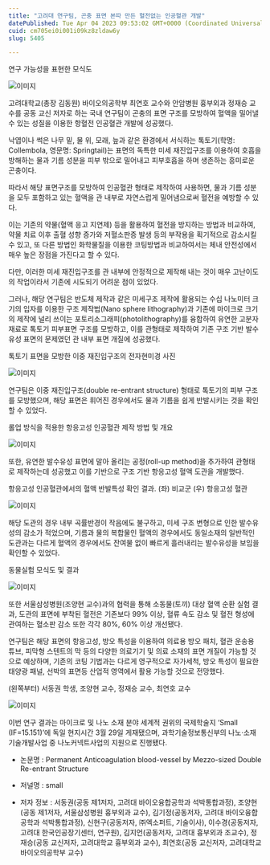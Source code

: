 ```yaml
---
title: "고려대 연구팀, 곤충 표면 본따 만든 혈전없는 인공혈관 개발"
datePublished: Tue Apr 04 2023 09:53:02 GMT+0000 (Coordinated Universal Time)
cuid: cm705ei0i001i09kz8zldaw6y
slug: 5405

---
```



연구 가능성을 표현한 모식도

![이미지](https://cdn.hashnode.com/res/hashnode/image/upload/v1739258150378/a327957d-0a87-445f-bb49-3ae4691fab66.jpeg)

고려대학교(총장 김동원) 바이오의공학부 최연호 교수와 안암병원 흉부외과 정재승 교수를 공동 교신 저자로 하는 국내 연구팀이 곤충의 표면 구조를 모방하여 혈액을 밀어낼 수 있는 성질을 이용한 항혈전 인공혈관 개발에 성공했다.

낙엽이나 썩은 나무 밑, 물 위, 모래, 늪과 같은 환경에서 서식하는 톡토기(학명: Collembola, 영문명: Springtail)는 표면의 독특한 미세 재진입구조를 이용하여 호흡을 방해하는 물과 기름 성분을 피부 밖으로 밀어내고 피부호흡을 하며 생존하는 흥미로운 곤충이다.

따라서 해당 표면구조를 모방하여 인공혈관 형태로 제작하여 사용하면, 물과 기름 성분을 모두 포함하고 있는 혈액을 관 내부로 자연스럽게 밀어냄으로써 혈전을 예방할 수 있다.

이는 기존의 약물(혈액 응고 지연제) 등을 활용하여 혈전을 방지하는 방법과 비교하여, 약물 치료 이후 출혈 성향 증가와 저혈소판증 발생 등의 부작용을 획기적으로 감소시킬 수 있고, 또 다른 방법인 화학물질을 이용한 코팅방법과 비교하여서는 체내 안전성에서 매우 높은 장점을 가진다고 할 수 있다.

다만, 이러한 미세 재진입구조를 관 내부에 안정적으로 제작해 내는 것이 매우 고난이도의 작업이라서 기존에 시도되기 어려운 점이 있었다.

그러나, 해당 연구팀은 반도체 제작과 같은 미세구조 제작에 활용되는 수십 나노미터 크기의 입자를 이용한 구조 제작법(Nano sphere lithography)과 기존에 마이크로 크기의 제작에 널리 쓰이는 포토리소그래피(photolithography)를 융합하여 유연한 고분자 재료로 톡토기 피부표면 구조를 모방하고, 이를 관형태로 제작하여 기존 구조 기반 발수유성 표면의 문제였던 관 내부 표면 개질에 성공했다.

톡토기 표면을 모방한 이중 재진입구조의 전자현미경 사진

![이미지](https://cdn.hashnode.com/res/hashnode/image/upload/v1739258151978/c15980de-57ae-4818-a062-69887073697e.jpeg)

연구팀은 이중 재진입구조(double re-entrant structure) 형태로 톡토기의 피부 구조를 모방했으며, 해당 표면은 휘어진 경우에서도 물과 기름을 쉽게 반발시키는 것을 확인할 수 있었다.

롤업 방식을 적용한 항응고성 인공혈관 제작 방법 및 개요

![이미지](https://cdn.hashnode.com/res/hashnode/image/upload/v1739258154007/0607ee7e-5493-48ae-855f-6fabe9aef2b8.jpeg)

또한, 유연한 발수유성 표면에 말아 올리는 공정(roll-up method)을 추가하여 관형태로 제작하는데 성공했고 이를 기반으로 구조 기반 항응고성 혈액 도관을 개발했다.

항응고성 인공혈관에서의 혈액 반발특성 확인 결과. (좌) 비교군 (우) 항응고성 혈관

![이미지](https://cdn.hashnode.com/res/hashnode/image/upload/v1739258155675/e6454b25-4c00-4b0b-a5a5-6979ac3a4c23.jpeg)

해당 도관의 경우 내부 곡률반경이 작음에도 불구하고, 미세 구조 변형으로 인한 발수유성의 감소가 적었으며, 기름과 물의 복합물인 혈액의 경우에서도 동일소재의 일반적인 도관과는 다르게 혈액의 경우에서도 잔여물 없이 빠르게 흘러내리는 발수유성을 보임을 확인할 수 있었다.

동물실험 모식도 및 결과

![이미지](https://cdn.hashnode.com/res/hashnode/image/upload/v1739258157317/36a92f22-472b-46d2-bcb5-50b40da8df04.jpeg)

또한 서울삼성병원(조양현 교수)과의 협력을 통해 소동물(토끼) 대상 혈액 순환 실험 결과, 도관의 표면에 부착된 혈전은 기존보다 99% 이상, 혈류 속도 감소 및 혈전 형성에 관여하는 혈소판 감소 또한 각각 80%, 60% 이상 개선됐다.

연구팀은 해당 표면의 항응고성, 방오 특성을 이용하여 의료용 방오 패치, 혈관 운송용 튜브, 피막형 스텐트의 막 등의 다양한 의료기기 및 의료 소재의 표면 개질이 가능할 것으로 예상하며, 기존의 코팅 기법과는 다르게 영구적으로 자가세척, 방오 특성이 필요한 태양광 패널, 선박의 표면등 산업적 영역에서 활용 가능할 것으로 전망했다.

(왼쪽부터) 서동권 학생, 조양현 교수, 정재승 교수, 최연호 교수

![이미지](https://cdn.hashnode.com/res/hashnode/image/upload/v1739258159023/4a5429ee-da1b-4aa7-9518-5c05cafec71f.jpeg)

이번 연구 결과는 마이크로 및 나노 소재 분야 세계적 권위의 국제학술지 ‘Small (IF=15.151)’에 독일 현지시간 3월 29일 게재됐으며, 과학기술정보통신부의 나노·소재기술개발사업 중 나노커넥트사업의 지원으로 진행됐다.

* 논문명 : Permanent Anticoagulation blood-vessel by Mezzo-sized Double Re-entrant Structure

* 저널명 : small

* 저자 정보 : 서동권(공동 제1저자, 고려대 바이오융합공학과 석박통합과정), 조양현(공동 제1저자, 서울삼성병원 흉부외과 교수), 김기정(공동저자, 고려대 바이오융합공학과 석박통합과정), 신현구(공동저자, ㈜엑소퍼트, 기술이사), 이수경(공동저자, 고려대 한국인공장기센터, 연구원), 김지언(공동저자, 고려대 흉부외과 조교수), 정재승(공동 교신저자, 고려대학교 흉부외과 교수), 최연호(공동 교신저자, 고려대학교 바이오의공학부 교수)
